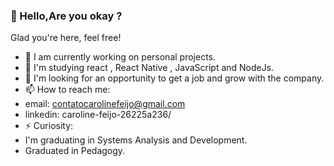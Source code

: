 ###  👋 Hello,Are you okay ?
Glad you're here, feel free!

- 🔭 I am currently working on personal projects.
- 🌱 I'm studying react , React Native , JavaScript and NodeJs.
- 🤔 I'm looking for an opportunity to get a job and grow with the company.
- 📫 How to reach me: 
- email: contatocarolinefeijo@gmail.com
- linkedin: caroline-feijo-26225a236/
- ⚡ Curiosity:
-   I'm graduating in Systems Analysis and Development.
-   Graduated in Pedagogy.

